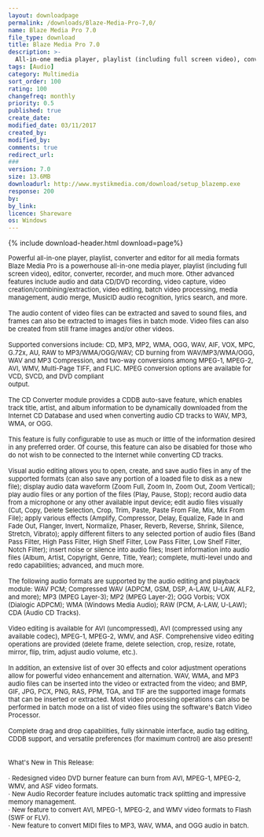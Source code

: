 ```yaml
---
layout: downloadpage
permalink: /downloads/Blaze-Media-Pro-7,0/
name: Blaze Media Pro 7.0
file_type: download
title: Blaze Media Pro 7.0
description: >-
  All-in-one media player, playlist (including full screen video), converter, editor, recorder, and much more
tags: [Audio]
category: Multimedia
sort_order: 100
rating: 100
changefreq: monthly
priority: 0.5
published: true
create_date: 
modified_date: 03/11/2017
created_by: 
modified_by: 
comments: true
redirect_url: 
### 
version: 7.0
size: 13.6MB
downloadurl: http://www.mystikmedia.com/download/setup_blazemp.exe
response: 200
by: 
by_link: 
licence: Shareware 
os: Windows
---
```


{% include download-header.html download=page%}

<p style="fix-download-text !important">
<p><font size="2">Powerful all-in-one player, playlist, converter and editor for all media formats Blaze Media Pro is a powerhouse all-in-one media player, playlist (including full screen video), editor, converter, recorder, and much more. Other advanced features include audio and data CD/DVD recording, video capture, video creation/combining/extraction, video editing, batch video processing, media management, audio merge, MusicID audio recognition, lyrics search, and more. <br />
<br />
The audio content of video files can be extracted and saved to sound files, and frames can also be extracted to images files in batch mode. Video files can also be created from still frame images and/or other videos. <br />
<br />
Supported conversions include: CD, MP3, MP2, WMA, OGG, WAV, AIF, VOX, MPC, G.72x, AU, RAW to MP3/WMA/OGG/WAV; CD burning from WAV/MP3/WMA/OGG, WAV and MP3 Compression, and two-way conversions among MPEG-1, MPEG-2, AVI, WMV, Multi-Page TIFF, and FLIC. MPEG conversion options are available for VCD, SVCD, and DVD compliant <br />
output. <br />
<br />
The CD Converter module provides a CDDB auto-save feature, which enables track title, artist, and album information to be dynamically downloaded from the Internet CD Database and used when converting audio CD tracks to WAV, MP3, WMA, or OGG. <br />
<br />
This feature is fully configurable to use as much or little of the information desired in any preferred order. Of course, this feature can also be disabled for those who do not wish to be connected to the Internet while converting CD tracks. <br />
<br />
Visual audio editing allows you to open, create, and save audio files in any of the supported formats (can also save any portion of a loaded file to disk as a new file); display audio data waveform (Zoom Full, Zoom In, Zoom Out, Zoom Vertical); play audio files or any portion of the files (Play, Pause, Stop); record audio data from a microphone or any other available input device; edit audio files visually (Cut, Copy, Delete Selection, Crop, Trim, Paste, Paste From File, Mix, Mix From File); apply various effects (Amplify, Compressor, Delay, Equalize, Fade In and Fade Out, Flanger, Invert, Normalize, Phaser, Reverb, Reverse, Shrink, Silence, Stretch, Vibrato); apply different filters to any selected portion of audio files (Band Pass Filter, High Pass Filter, High Shelf Filter, Low Pass Filter, Low Shelf Filter, Notch Filter); insert noise or silence into audio files; Insert information into audio files (Album, Artist, Copyright, Genre, Title, Year); complete, multi-level undo and redo capabilities; advanced, and much more. <br />
<br />
The following audio formats are supported by the audio editing and playback module: WAV PCM; Compressed WAV (ADPCM, GSM, DSP, A-LAW, U-LAW, ALF2, and more); MP3 (MPEG Layer-3); MP2 (MPEG Layer-2); OGG Vorbis; VOX (Dialogic ADPCM); WMA (Windows Media Audio); RAW (PCM, A-LAW, U-LAW); CDA (Audio CD Tracks). <br />
<br />
Video editing is available for AVI (uncompressed), AVI (compressed using any available codec), MPEG-1, MPEG-2, WMV, and ASF. Comprehensive video editing operations are provided (delete frame, delete selection, crop, resize, rotate, mirror, flip, trim, adjust audio volume, etc.). <br />
<br />
In addition, an extensive list of over 30 effects and color adjustment operations allow for powerful video enhancement and alternation. WAV, WMA, and MP3 audio files can be inserted into the video or extracted from the video; and BMP, GIF, JPG, PCX, PNG, RAS, PPM, TGA, and TIF are the supported image formats that can be inserted or extracted. Most video processing operations can also be performed in batch mode on a list of video files using the software's Batch Video Processor. <br />
<br />
Complete drag and drop capabilities, fully skinnable interface, audio tag editing, CDDB support, and versatile preferences (for maximum control) are also present! <br />
<br />
<br />
What's New in This Release: <br />
<br />
· Redesigned video DVD burner feature can burn from AVI, MPEG-1, MPEG-2, WMV, and ASF video formats. <br />
· New Audio Recorder feature includes automatic track splitting and impressive memory management. <br />
· New feature to convert AVI, MPEG-1, MPEG-2, and WMV video formats to Flash (SWF or FLV). <br />
· New feature to convert MIDI files to MP3, WAV, WMA, and OGG audio in batch.</font></p></p>

